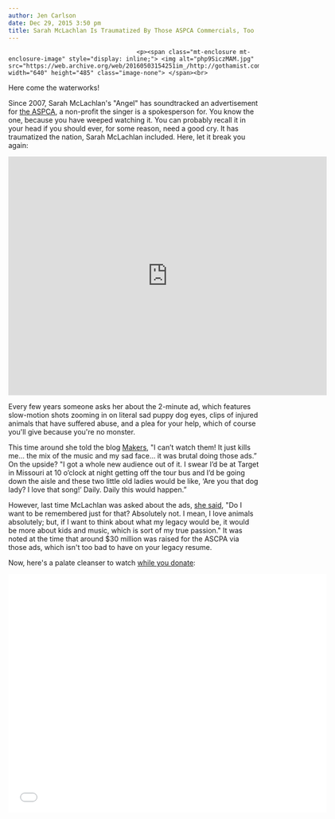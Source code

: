 ```yaml
---
author: Jen Carlson
date: Dec 29, 2015 3:50 pm
title: Sarah McLachlan Is Traumatized By Those ASPCA Commercials, Too
---
```


	
										<p><span class="mt-enclosure mt-enclosure-image" style="display: inline;"> <img alt="php9SiczMAM.jpg" src="https://web.archive.org/web/20160503154251im_/http://gothamist.com/attachments/arts_jen/php9SiczMAM.jpg" width="640" height="485" class="image-none"> </span><br>
<span class="photo_caption">Here come the waterworks!</span></p>

<p>Since 2007, Sarah McLachlan&apos;s &quot;Angel&quot; has soundtracked an advertisement for <a href="https://web.archive.org/web/20160503154251/http://gothamist.com/tags/aspca">the ASPCA</a>, a non-profit the singer is a spokesperson for. You know the one, because you have weeped watching it. You can probably recall it in your head if you should ever, for some reason, need a good cry. It has traumatized the nation, Sarah McLachlan included. Here, let it break you again: </p>

<p><iframe width="640" height="480" src="https://web.archive.org/web/20160503154251if_/https://www.youtube.com/embed/9gspElv1yvc" frameborder="0" allowfullscreen></iframe></p>

<p>Every few years someone asks her about the 2-minute ad, which features slow-motion shots zooming in on literal sad puppy dog eyes, clips of injured animals that have suffered abuse, and a plea for your help, which of course you&apos;ll give because you&apos;re no monster. </p>

<p>This time around she told the blog <a href="https://web.archive.org/web/20160503154251/http://www.makers.com/blog/sarah-mclachlan-aspca-psa-commercial-truth">Makers</a>, &quot;I can&#x2019;t watch them! It just kills me... the mix of the music and my sad face... it was brutal doing those ads.&#x201D; On the upside? &quot;I got a whole new audience out of it. I swear I&#x2019;d be at Target in Missouri at 10 o&#x2019;clock at night getting off the tour bus and I&#x2019;d be going down the aisle and these two little old ladies would be like, &#x2018;Are you that dog lady? I love that song!&#x2019; Daily. Daily this would happen.&#x201D;</p>

<p>However, last time McLachlan was asked about the ads, <a href="https://web.archive.org/web/20160503154251/http://www.huffingtonpost.com/2014/05/05/sarah-mclachlan-aspca_n_5267840.html">she said</a>, &quot;Do I want to be remembered just for that? Absolutely not. I mean, I love animals absolutely; but, if I want to think about what my legacy would be, it would be more about kids and music, which is sort of my true passion.&quot; It was noted at the time that around $30 million was raised for the ASCPA via those ads, which isn&apos;t too bad to have on your legacy resume.</p>

<p>Now, here&apos;s a palate cleanser to watch <a href="https://web.archive.org/web/20160503154251/http://aspca.org/donate">while you donate</a>: </p>

<p><iframe src="//web.archive.org/web/20160503154251if_/http://www.funnyordie.com/embed/0a702d2804" width="640" height="480" frameborder="0" allowfullscreen webkitallowfullscreen="" mozallowfullscreen=""></iframe></p>					
										
									
				
